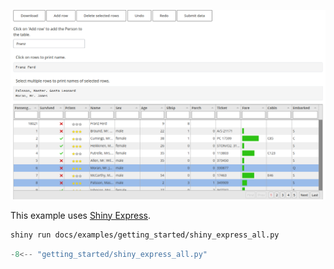 ![](images/shiny-express-detailed-example.png)

This example uses [Shiny Express](https://shiny.posit.co/blog/posts/shiny-express/).

```bash
shiny run docs/examples/getting_started/shiny_express_all.py
```

```python
-8<-- "getting_started/shiny_express_all.py"
```